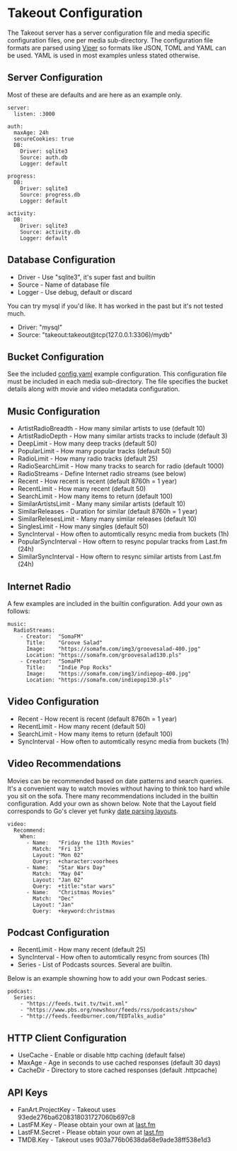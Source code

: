 # Takeout Configuration

The Takeout server has a server configuration file and media specific
configuration files, one per media sub-directory. The configuration file
formats are parsed using [Viper](https://github.com/spf13/viper) so formats
like JSON, TOML and YAML can be used. YAML is used in most examples unless
stated otherwise.

## Server Configuration

Most of these are defaults and are here as an example only.

```
server:
  listen: :3000

auth:
  maxAge: 24h
  secureCookies: true
  DB:
    Driver: sqlite3
	Source: auth.db
	Logger: default

progress:
  DB:
    Driver: sqlite3
	Source: progress.db
	Logger: default

activity:
  DB:
    Driver: sqlite3
	Source: activity.db
	Logger: default
```

## Database Configuration

* Driver - Use "sqlite3", it's super fast and builtin
* Source - Name of database file
* Logger - Use debug, default or discard

You can try mysql if you'd like. It has worked in the past but it's not tested
much.

* Driver: "mysql"
* Source: "takeout:takeout@tcp(127.0.0.1:3306)/mydb"

## Bucket Configuration

See the included [config.yaml](config.yaml) example configuration. This
configuration file must be included in each media sub-directory. The file
specifies the bucket details along with movie and video metadata configuration.

## Music Configuration

* ArtistRadioBreadth - How many similar artists to use (default 10)
* ArtistRadioDepth - How many similar artists tracks to include (default 3)
* DeepLimit - How many deep tracks (default 50)
* PopularLimit - How many popular tracks (default 50)
* RadioLimit - How many radio tracks (default 25)
* RadioSearchLimit - How many tracks to search for radio (default 1000)
* RadioStreams - Define Internet radio streams (see below)
* Recent - How recent is recent (default 8760h = 1 year)
* RecentLimit - How many recent (default 50)
* SearchLimit - How many items to return (default 100)
* SimilarArtistsLimit - Many many similar artists (default 10)
* SimilarReleases - Duration for similar (default 8760h = 1 year)
* SimilarRelesesLimit - Many many similar releases (default 10)
* SinglesLimit - How many singles (default 50)
* SyncInterval - How often to automtically resync media from buckets (1h)
* PopularSyncInterval - How oftern to resync popular tracks from Last.fm (24h)
* SimilarSyncInterval - How oftern to resync similar artists from Last.fm (24h)

## Internet Radio

A few examples are included in the builtin configuration. Add your own as follows:

```
music:
  RadioStreams:
	- Creator:  "SomaFM"
	  Title:    "Groove Salad"
	  Image:    "https://somafm.com/img3/groovesalad-400.jpg"
	  Location: "https://somafm.com/groovesalad130.pls"
	- Creator:  "SomaFM"
	  Title:    "Indie Pop Rocks"
	  Image:    "https://somafm.com/img3/indiepop-400.jpg"
	  Location: "https://somafm.com/indiepop130.pls"
```

## Video Configuration

* Recent - How recent is recent (default 8760h = 1 year)
* RecentLimit - How many recent (default 50)
* SearchLimit - How many items to return (default 100)
* SyncInterval - How often to automtically resync media from buckets (1h)

## Video Recommendations

Movies can be recommended based on date patterns and search queries. It's a
convenient way to watch movies without having to think too hard while you sit
on the sofa. There many recommendations included in the builtin
configuration. Add your own as shown below. Note that the Layout field
corresponds to Go's clever yet funky [date parsing layouts](https://pkg.go.dev/time#pkg-constants).

```
video:
  Recommend:
    When:
	  - Name:   "Friday the 13th Movies"
	    Match:  "Fri 13"
	    Layout: "Mon 02"
		Query:  +character:voorhees
      - Name:   "Star Wars Day"
	    Match:  "May 04"
	    Layout: "Jan 02"
		Query:  +title:"star wars"
	  - Name:   "Christmas Movies"
	    Match:  "Dec"
		Layout: "Jan"
		Query:  +keyword:christmas
```

## Podcast Configuration

* RecentLimit - How many recent (default 25)
* SyncInterval - How often to automtically resync from sources (1h)
* Series - List of Podcasts sources. Several are builtin.

Below is an example showning how to add your own Podcast series.

```
podcast:
  Series:
    - "https://feeds.twit.tv/twit.xml"
    - "https://www.pbs.org/newshour/feeds/rss/podcasts/show"
	- "http://feeds.feedburner.com/TEDTalks_audio"
```

## HTTP Client Configuration

* UseCache - Enable or disable http caching (default false)
* MaxAge - Age in seconds to use cached responses (default 30 days)
* CacheDir - Directory to store cached responses (default .httpcache)

## API Keys

* FanArt.ProjectKey - Takeout uses 93ede276ba6208318031727060b697c8
* LastFM.Key - Please obtain your own at [last.fm](https://www.last.fm/api)
* LastFM.Secret - Please obtain your own at [last.fm](https://www.last.fm/api)
* TMDB.Key - Takeout uses 903a776b0638da68e9ade38ff538e1d3
